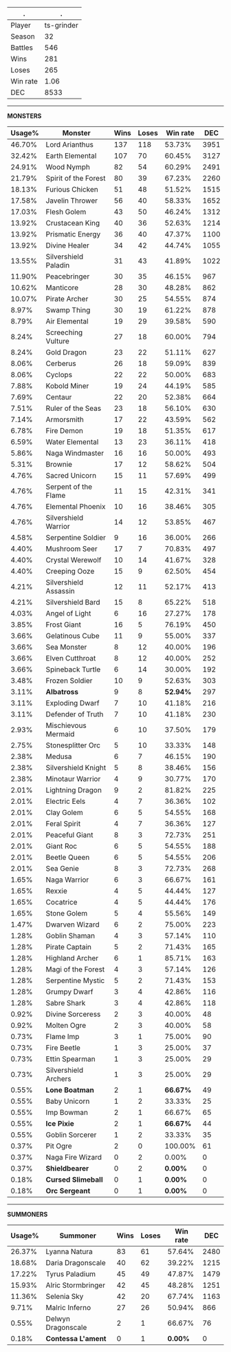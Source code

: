 .|.
|-|-
Player|ts-grinder
Season|32
Battles|546
Wins|281
Loses|265
Win rate|1.06
DEC|8533

---
**MONSTERS**

Usage%|Monster|Wins|Loses|Win rate|DEC|
-|-|-|-|-|-|
46.70%|Lord Arianthus|137|118|53.73%|3951|
32.42%|Earth Elemental|107|70|60.45%|3127|
24.91%|Wood Nymph|82|54|60.29%|2491|
21.79%|Spirit of the Forest|80|39|67.23%|2260|
18.13%|Furious Chicken|51|48|51.52%|1515|
17.58%|Javelin Thrower|56|40|58.33%|1652|
17.03%|Flesh Golem|43|50|46.24%|1312|
13.92%|Crustacean King|40|36|52.63%|1214|
13.92%|Prismatic Energy|36|40|47.37%|1100|
13.92%|Divine Healer|34|42|44.74%|1055|
13.55%|Silvershield Paladin|31|43|41.89%|1022|
11.90%|Peacebringer|30|35|46.15%|967|
10.62%|Manticore|28|30|48.28%|862|
10.07%|Pirate Archer|30|25|54.55%|874|
8.97%|Swamp Thing|30|19|61.22%|878|
8.79%|Air Elemental|19|29|39.58%|590|
8.24%|Screeching Vulture|27|18|60.00%|794|
8.24%|Gold Dragon|23|22|51.11%|627|
8.06%|Cerberus|26|18|59.09%|839|
8.06%|Cyclops|22|22|50.00%|683|
7.88%|Kobold Miner|19|24|44.19%|585|
7.69%|Centaur|22|20|52.38%|664|
7.51%|Ruler of the Seas|23|18|56.10%|630|
7.14%|Armorsmith|17|22|43.59%|562|
6.78%|Fire Demon|19|18|51.35%|617|
6.59%|Water Elemental|13|23|36.11%|418|
5.86%|Naga Windmaster|16|16|50.00%|493|
5.31%|Brownie|17|12|58.62%|504|
4.76%|Sacred Unicorn|15|11|57.69%|499|
4.76%|Serpent of the Flame|11|15|42.31%|341|
4.76%|Elemental Phoenix|10|16|38.46%|305|
4.76%|Silvershield Warrior|14|12|53.85%|467|
4.58%|Serpentine Soldier|9|16|36.00%|266|
4.40%|Mushroom Seer|17|7|70.83%|497|
4.40%|Crystal Werewolf|10|14|41.67%|328|
4.40%|Creeping Ooze|15|9|62.50%|454|
4.21%|Silvershield Assassin|12|11|52.17%|413|
4.21%|Silvershield Bard|15|8|65.22%|518|
4.03%|Angel of Light|6|16|27.27%|178|
3.85%|Frost Giant|16|5|76.19%|450|
3.66%|Gelatinous Cube|11|9|55.00%|337|
3.66%|Sea Monster|8|12|40.00%|196|
3.66%|Elven Cutthroat|8|12|40.00%|252|
3.66%|Spineback Turtle|6|14|30.00%|192|
3.48%|Frozen Soldier|10|9|52.63%|303|
3.11%|**Albatross**|9|8|**52.94%**|297|
3.11%|Exploding Dwarf|7|10|41.18%|216|
3.11%|Defender of Truth|7|10|41.18%|230|
2.93%|Mischievous Mermaid|6|10|37.50%|179|
2.75%|Stonesplitter Orc|5|10|33.33%|148|
2.38%|Medusa|6|7|46.15%|190|
2.38%|Silvershield Knight|5|8|38.46%|156|
2.38%|Minotaur Warrior|4|9|30.77%|170|
2.01%|Lightning Dragon|9|2|81.82%|225|
2.01%|Electric Eels|4|7|36.36%|102|
2.01%|Clay Golem|6|5|54.55%|168|
2.01%|Feral Spirit|4|7|36.36%|127|
2.01%|Peaceful Giant|8|3|72.73%|251|
2.01%|Giant Roc|6|5|54.55%|188|
2.01%|Beetle Queen|6|5|54.55%|206|
2.01%|Sea Genie|8|3|72.73%|268|
1.65%|Naga Warrior|6|3|66.67%|161|
1.65%|Rexxie|4|5|44.44%|127|
1.65%|Cocatrice|4|5|44.44%|176|
1.65%|Stone Golem|5|4|55.56%|149|
1.47%|Dwarven Wizard|6|2|75.00%|223|
1.28%|Goblin Shaman|4|3|57.14%|110|
1.28%|Pirate Captain|5|2|71.43%|165|
1.28%|Highland Archer|6|1|85.71%|163|
1.28%|Magi of the Forest|4|3|57.14%|126|
1.28%|Serpentine Mystic|5|2|71.43%|153|
1.28%|Grumpy Dwarf|3|4|42.86%|116|
1.28%|Sabre Shark|3|4|42.86%|118|
0.92%|Divine Sorceress|2|3|40.00%|48|
0.92%|Molten Ogre|2|3|40.00%|58|
0.73%|Flame Imp|3|1|75.00%|90|
0.73%|Fire Beetle|1|3|25.00%|37|
0.73%|Ettin Spearman|1|3|25.00%|29|
0.73%|Silvershield Archers|1|3|25.00%|29|
0.55%|**Lone Boatman**|2|1|**66.67%**|49|
0.55%|Baby Unicorn|1|2|33.33%|25|
0.55%|Imp Bowman|2|1|66.67%|65|
0.55%|**Ice Pixie**|2|1|**66.67%**|44|
0.55%|Goblin Sorcerer|1|2|33.33%|35|
0.37%|Pit Ogre|2|0|100.00%|61|
0.37%|Naga Fire Wizard|0|2|0.00%|0|
0.37%|**Shieldbearer**|0|2|**0.00%**|0|
0.18%|**Cursed Slimeball**|0|1|**0.00%**|0|
0.18%|**Orc Sergeant**|0|1|**0.00%**|0|

---
**SUMMONERS**

Usage%|Summoner|Wins|Loses|Win rate|DEC|
-|-|-|-|-|-|
26.37%|Lyanna Natura|83|61|57.64%|2480|
18.68%|Daria Dragonscale|40|62|39.22%|1215|
17.22%|Tyrus Paladium|45|49|47.87%|1479|
15.93%|Alric Stormbringer|42|45|48.28%|1251|
11.36%|Selenia Sky|42|20|67.74%|1163|
9.71%|Malric Inferno|27|26|50.94%|866|
0.55%|Delwyn Dragonscale|2|1|66.67%|76|
0.18%|**Contessa L'ament**|0|1|**0.00%**|0|
